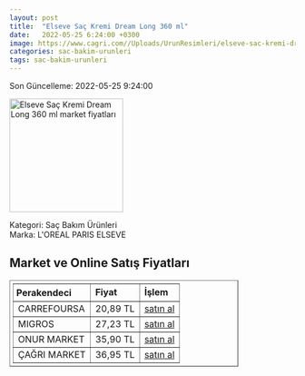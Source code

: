 ```yaml
---
layout: post
title:  "Elseve Saç Kremi Dream Long 360 ml"
date:   2022-05-25 6:24:00 +0300
image: https://www.cagri.com//Uploads/UrunResimleri/elseve-sac-kremi-dream-long-360-ml-82df.jpg
categories: sac-bakim-urunleri
tags: sac-bakim-urunleri
---
```


Son Güncelleme: 2022-05-25 9:24:00

<img src="https://www.cagri.com//Uploads/UrunResimleri/elseve-sac-kremi-dream-long-360-ml-82df.jpg" width="200" alt="Elseve Saç Kremi Dream Long 360 ml market fiyatları" />

Kategori: Saç Bakım Ürünleri
<br />
Marka: L'OREAL PARIS ELSEVE

<h2>Market ve Online Satış Fiyatları</h2>

<table border="1" style="padding: 5px;width:80%;">
  <tr>
    <td style="padding: 5px;"><strong>Perakendeci</strong></td>
    <td><strong>Fiyat</strong></td>
    <td><strong>İşlem</strong></td>
  </tr>
  <tr>
              <td title="CarrefourSA">CARREFOURSA</td>
              <td>20,89 TL</td>
              <td><a title="CarrefourSA" target="_blank" href="https://www.carrefoursa.com/l-oreal-paris-elseve-dream-long-onarici-bakim-sampuani-360ml-p-30254246">satın al</a></td>
            </tr><tr>
              <td title="Migros">MIGROS</td>
              <td>27,23 TL</td>
              <td><a title="Migros" target="_blank" href="https://www.migros.com.tr/elseve-dream-long-kolay-tarama-sac-bakim-kremi-360-ml-p-20c14f3">satın al</a></td>
            </tr><tr>
              <td title="Onur Market">ONUR MARKET</td>
              <td>35,90 TL</td>
              <td><a title="Onur Market" target="_blank" href="https://www.onurmarket.com/-elseve-sac-kremi-360ml-dream-long--66729">satın al</a></td>
            </tr><tr>
              <td title="Çağrı Market">ÇAĞRI MARKET</td>
              <td>36,95 TL</td>
              <td><a title="Çağrı Market" target="_blank" href="https://www.cagri.com/elseve-sac-kremi-dream-long-360-ml">satın al</a></td>
            </tr>
</table>
